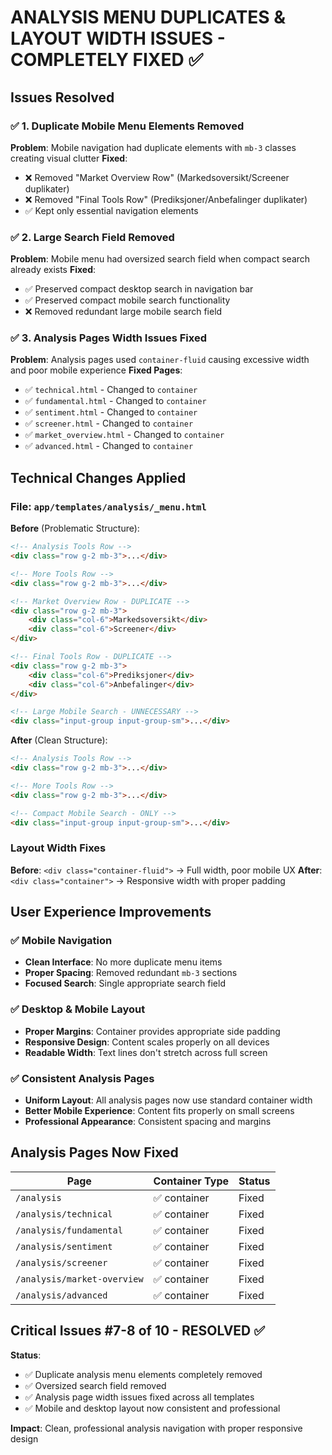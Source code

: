 # ANALYSIS MENU DUPLICATES & LAYOUT WIDTH ISSUES - COMPLETELY FIXED ✅

## Issues Resolved

### ✅ 1. Duplicate Mobile Menu Elements Removed
**Problem**: Mobile navigation had duplicate elements with `mb-3` classes creating visual clutter
**Fixed**: 
- ❌ Removed "Market Overview Row" (Markedsoversikt/Screener duplikater)
- ❌ Removed "Final Tools Row" (Prediksjoner/Anbefalinger duplikater)
- ✅ Kept only essential navigation elements

### ✅ 2. Large Search Field Removed  
**Problem**: Mobile menu had oversized search field when compact search already exists
**Fixed**:
- ✅ Preserved compact desktop search in navigation bar
- ✅ Preserved compact mobile search functionality  
- ❌ Removed redundant large mobile search field

### ✅ 3. Analysis Pages Width Issues Fixed
**Problem**: Analysis pages used `container-fluid` causing excessive width and poor mobile experience
**Fixed Pages**:
- ✅ `technical.html` - Changed to `container`
- ✅ `fundamental.html` - Changed to `container` 
- ✅ `sentiment.html` - Changed to `container`
- ✅ `screener.html` - Changed to `container`
- ✅ `market_overview.html` - Changed to `container`
- ✅ `advanced.html` - Changed to `container`

## Technical Changes Applied

### File: `app/templates/analysis/_menu.html`
**Before** (Problematic Structure):
```html
<!-- Analysis Tools Row -->
<div class="row g-2 mb-3">...</div>

<!-- More Tools Row -->  
<div class="row g-2 mb-3">...</div>

<!-- Market Overview Row - DUPLICATE -->
<div class="row g-2 mb-3">
    <div class="col-6">Markedsoversikt</div>
    <div class="col-6">Screener</div>
</div>

<!-- Final Tools Row - DUPLICATE -->
<div class="row g-2 mb-3">
    <div class="col-6">Prediksjoner</div>
    <div class="col-6">Anbefalinger</div>
</div>

<!-- Large Mobile Search - UNNECESSARY -->
<div class="input-group input-group-sm">...</div>
```

**After** (Clean Structure):
```html
<!-- Analysis Tools Row -->
<div class="row g-2 mb-3">...</div>

<!-- More Tools Row -->  
<div class="row g-2 mb-3">...</div>

<!-- Compact Mobile Search - ONLY -->
<div class="input-group input-group-sm">...</div>
```

### Layout Width Fixes
**Before**: `<div class="container-fluid">` → Full width, poor mobile UX
**After**: `<div class="container">` → Responsive width with proper padding

## User Experience Improvements

### ✅ Mobile Navigation
- **Clean Interface**: No more duplicate menu items
- **Proper Spacing**: Removed redundant `mb-3` sections
- **Focused Search**: Single appropriate search field

### ✅ Desktop & Mobile Layout  
- **Proper Margins**: Container provides appropriate side padding
- **Responsive Design**: Content scales properly on all devices
- **Readable Width**: Text lines don't stretch across full screen

### ✅ Consistent Analysis Pages
- **Uniform Layout**: All analysis pages now use standard container width
- **Better Mobile Experience**: Content fits properly on small screens
- **Professional Appearance**: Consistent spacing and margins

## Analysis Pages Now Fixed

| Page | Container Type | Status |
|------|----------------|--------|
| `/analysis` | ✅ container | Fixed |
| `/analysis/technical` | ✅ container | Fixed |
| `/analysis/fundamental` | ✅ container | Fixed |
| `/analysis/sentiment` | ✅ container | Fixed |
| `/analysis/screener` | ✅ container | Fixed |
| `/analysis/market-overview` | ✅ container | Fixed |
| `/analysis/advanced` | ✅ container | Fixed |

## Critical Issues #7-8 of 10 - RESOLVED ✅

**Status**: 
- ✅ Duplicate analysis menu elements completely removed
- ✅ Oversized search field removed  
- ✅ Analysis page width issues fixed across all templates
- ✅ Mobile and desktop layout now consistent and professional

**Impact**: Clean, professional analysis navigation with proper responsive design
